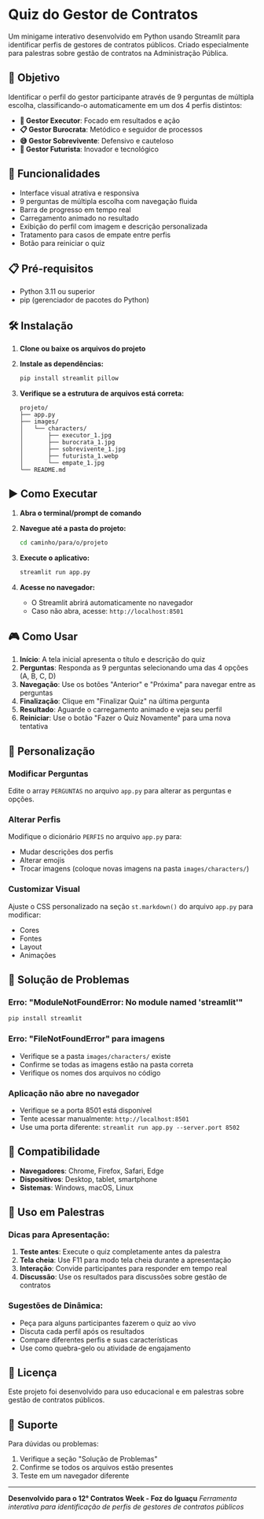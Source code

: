 # Quiz do Gestor de Contratos

Um minigame interativo desenvolvido em Python usando Streamlit para identificar perfis de gestores de contratos públicos. Criado especialmente para palestras sobre gestão de contratos na Administração Pública.

## 🎯 Objetivo

Identificar o perfil do gestor participante através de 9 perguntas de múltipla escolha, classificando-o automaticamente em um dos 4 perfis distintos:

- **🎯 Gestor Executor**: Focado em resultados e ação
- **📋 Gestor Burocrata**: Metódico e seguidor de processos
- **😅 Gestor Sobrevivente**: Defensivo e cauteloso
- **🤖 Gestor Futurista**: Inovador e tecnológico

## 🚀 Funcionalidades

- Interface visual atrativa e responsiva
- 9 perguntas de múltipla escolha com navegação fluida
- Barra de progresso em tempo real
- Carregamento animado no resultado
- Exibição do perfil com imagem e descrição personalizada
- Tratamento para casos de empate entre perfis
- Botão para reiniciar o quiz

## 📋 Pré-requisitos

- Python 3.11 ou superior
- pip (gerenciador de pacotes do Python)

## 🛠️ Instalação

1. **Clone ou baixe os arquivos do projeto**

2. **Instale as dependências:**
   ```bash
   pip install streamlit pillow
   ```

3. **Verifique se a estrutura de arquivos está correta:**
   ```
   projeto/
   ├── app.py
   ├── images/
   │   └── characters/
   │       ├── executor_1.jpg
   │       ├── burocrata_1.jpg
   │       ├── sobrevivente_1.jpg
   │       ├── futurista_1.webp
   │       └── empate_1.jpg
   └── README.md
   ```

## ▶️ Como Executar

1. **Abra o terminal/prompt de comando**

2. **Navegue até a pasta do projeto:**
   ```bash
   cd caminho/para/o/projeto
   ```

3. **Execute o aplicativo:**
   ```bash
   streamlit run app.py
   ```

4. **Acesse no navegador:**
   - O Streamlit abrirá automaticamente no navegador
   - Caso não abra, acesse: `http://localhost:8501`

## 🎮 Como Usar

1. **Início**: A tela inicial apresenta o título e descrição do quiz
2. **Perguntas**: Responda as 9 perguntas selecionando uma das 4 opções (A, B, C, D)
3. **Navegação**: Use os botões "Anterior" e "Próxima" para navegar entre as perguntas
4. **Finalização**: Clique em "Finalizar Quiz" na última pergunta
5. **Resultado**: Aguarde o carregamento animado e veja seu perfil
6. **Reiniciar**: Use o botão "Fazer o Quiz Novamente" para uma nova tentativa

## 🎨 Personalização

### Modificar Perguntas
Edite o array `PERGUNTAS` no arquivo `app.py` para alterar as perguntas e opções.

### Alterar Perfis
Modifique o dicionário `PERFIS` no arquivo `app.py` para:
- Mudar descrições dos perfis
- Alterar emojis
- Trocar imagens (coloque novas imagens na pasta `images/characters/`)

### Customizar Visual
Ajuste o CSS personalizado na seção `st.markdown()` do arquivo `app.py` para modificar:
- Cores
- Fontes
- Layout
- Animações

## 🔧 Solução de Problemas

### Erro: "ModuleNotFoundError: No module named 'streamlit'"
```bash
pip install streamlit
```

### Erro: "FileNotFoundError" para imagens
- Verifique se a pasta `images/characters/` existe
- Confirme se todas as imagens estão na pasta correta
- Verifique os nomes dos arquivos no código

### Aplicação não abre no navegador
- Verifique se a porta 8501 está disponível
- Tente acessar manualmente: `http://localhost:8501`
- Use uma porta diferente: `streamlit run app.py --server.port 8502`

## 📱 Compatibilidade

- **Navegadores**: Chrome, Firefox, Safari, Edge
- **Dispositivos**: Desktop, tablet, smartphone
- **Sistemas**: Windows, macOS, Linux

## 🎤 Uso em Palestras

### Dicas para Apresentação:
1. **Teste antes**: Execute o quiz completamente antes da palestra
2. **Tela cheia**: Use F11 para modo tela cheia durante a apresentação
3. **Interação**: Convide participantes para responder em tempo real
4. **Discussão**: Use os resultados para discussões sobre gestão de contratos

### Sugestões de Dinâmica:
- Peça para alguns participantes fazerem o quiz ao vivo
- Discuta cada perfil após os resultados
- Compare diferentes perfis e suas características
- Use como quebra-gelo ou atividade de engajamento

## 📄 Licença

Este projeto foi desenvolvido para uso educacional e em palestras sobre gestão de contratos públicos.

## 🤝 Suporte

Para dúvidas ou problemas:
1. Verifique a seção "Solução de Problemas"
2. Confirme se todos os arquivos estão presentes
3. Teste em um navegador diferente

---

**Desenvolvido para o 12° Contratos Week - Foz do Iguaçu**
*Ferramenta interativa para identificação de perfis de gestores de contratos públicos*

